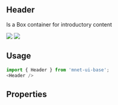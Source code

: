 ## Header
Is a Box container for introductory content

[![](https://cdn-images-1.medium.com/fit/c/120/120/1*TD1P0HtIH9zF0UEH28zYtw.png)](https://storybook.grommet.io/?selectedKind=Layout-Header&full=0&stories=1&panelRight=0) [![](https://codesandbox.io/static/img/play-codesandbox.svg)](https://codesandbox.io/s/github/grommet/grommet-sandbox?initialpath=/header&module=%2Fsrc%2FHeader.js)
## Usage

```javascript
import { Header } from 'mnet-ui-base';
<Header />
```

## Properties

  
